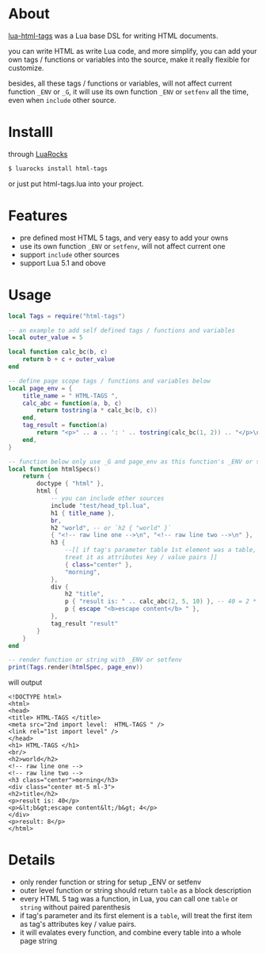 
# About

[lua-html-tags](https://github.com/lalawue/lua-html-tags.git) was a Lua base DSL for writing HTML documents.

you can write HTML as write Lua code, and more simplify, you can add
your own tags / functions or variables into the source, make it really flexible for customize.

besides, all these tags / functions or variables, will not affect current function `_ENV` or `_G`, it will use its own function `_ENV` or `setfenv` all the time, even when `include` other source.

# Installl

through [LuaRocks](https://luarocks.org/)

```sh
$ luarocks install html-tags
```

or just put html-tags.lua into your project.

# Features

- pre defined most HTML 5 tags, and very easy to add your owns
- use its own function `_ENV` or `setfenv`, will not affect current one
- support `include` other sources
- support Lua 5.1 and obove

# Usage

```lua
local Tags = require("html-tags")

-- an example to add self defined tags / functions and variables
local outer_value = 5

local function calc_bc(b, c)
    return b + c + outer_value
end

-- define page scope tags / functions and variables below
local page_env = {
    title_name = " HTML-TAGS ",
    calc_abc = function(a, b, c)
        return tostring(a * calc_bc(b, c))
    end,
    tag_result = function(a)
        return "<p>" .. a .. ': ' .. tostring(calc_bc(1, 2)) .. "</p>\n"
    end,
}

-- function below only use _G and page_env as this function's _ENV or setfenv
local function htmlSpecs()
    return {
        doctype { "html" },
        html {
            -- you can include other sources
            include "test/head_tpl.lua",
            h1 { title_name },
            br,
            h2 "world", -- or `h2 { "world" }`
            { "<!-- raw line one -->\n", "<!-- raw line two -->\n" },
            h3 {
                --[[ if tag's parameter table 1st element was a table,
                treat it as attributes key / value pairs ]]
                { class="center" },
                "morning",
            },
            div {
                h2 "title",
                p { "result is: " .. calc_abc(2, 5, 10) }, -- 40 = 2 * (5 + 10 + 5)
                p { escape "<b>escape content</b> " },
            },
            tag_result "result"
        }
    }
end

-- render function or string with _ENV or setfenv
print(Tags.render(htmlSpec, page_env))
```

will output

```
<!DOCTYPE html>
<html>
<head>
<title> HTML-TAGS </title>
<meta src="2nd import level:  HTML-TAGS " />
<link rel="1st import level" />
</head>
<h1> HTML-TAGS </h1>
<br/>
<h2>world</h2>
<!-- raw line one -->
<!-- raw line two -->
<h3 class="center">morning</h3>
<div class="center mt-5 ml-3">
<h2>title</h2>
<p>result is: 40</p>
<p>&lt;b&gt;escape content&lt;/b&gt; 4</p>
</div>
<p>result: 8</p>
</html>
```

# Details

- only render function or string for setup _ENV or setfenv
- outer level function or string should return `table` as a block description
- every HTML 5 tag was a function, in Lua, you can call one `table` or `string` without paired parenthesis
- if tag's parameter and its first element is a `table`, will treat the first item as tag's attributes key / value pairs.
- it will evalates every function, and combine every table into a whole page string
